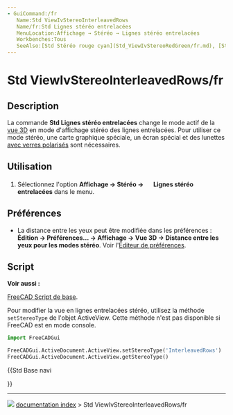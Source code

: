 ```yaml
---
- GuiCommand:/fr
   Name:Std ViewIvStereoInterleavedRows
   Name/fr:Std Lignes stéréo entrelacées
   MenuLocation:Affichage → Stéréo → Lignes stéréo entrelacées
   Workbenches:Tous
   SeeAlso:[Std Stéréo rouge cyan](Std_ViewIvStereoRedGreen/fr.md), [Std Tampon stéréo quadruple](Std_ViewIvStereoQuadBuff/fr.md), [Std Colonnes stéréo entrelacées](Std_ViewIvStereoInterleavedColumns/fr.md), [Std Stéréo désactivée](Std_ViewIvStereoOff/fr.md)
---
```


# Std ViewIvStereoInterleavedRows/fr

## Description

La commande **Std Lignes stéréo entrelacées** change le mode actif de la [vue 3D](3D_view/fr.md) en mode d\'affichage stéréo des lignes entrelacées. Pour utiliser ce mode stéréo, une carte graphique spéciale, un écran spécial et des lunettes [avec verres polarisés](https://en.wikipedia.org/wiki/Polarized_3D_system) sont nécessaires.



## Utilisation

1.  Sélectionnez l\'option **Affichage → Stéréo → <img src="images/Std_ViewIvStereoInterleavedRows.svg" width=16px> Lignes stéréo entrelacées** dans le menu.



## Préférences

-   La distance entre les yeux peut être modifiée dans les préférences : **Édition → Préférences... → Affichage → Vue 3D → Distance entre les yeux pour les modes stéréo**. Voir l\'[Éditeur de préférences](Preferences_Editor#3D_View/fr.md).



## Script


**Voir aussi :**

[FreeCAD Script de base](FreeCAD_Scripting_Basics/fr.md).

Pour modifier la vue en lignes entrelacées stéréo, utilisez la méthode `setStereoType` de l\'objet ActiveView. Cette méthode n\'est pas disponible si FreeCAD est en mode console.


```python
import FreeCADGui

FreeCADGui.ActiveDocument.ActiveView.setStereoType('InterleavedRows')
FreeCADGui.ActiveDocument.ActiveView.getStereoType()
```





{{Std Base navi

}}



---
![](images/Right_arrow.png) [documentation index](../README.md) > Std ViewIvStereoInterleavedRows/fr
